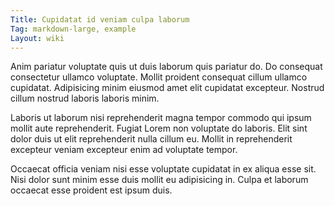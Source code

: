 ```yaml
---
Title: Cupidatat id veniam culpa laborum
Tag: markdown-large, example
Layout: wiki
---
```

Anim pariatur voluptate quis ut duis laborum quis pariatur do. Do consequat consectetur ullamco voluptate. Mollit proident consequat cillum ullamco cupidatat. Adipisicing minim eiusmod amet elit cupidatat excepteur. Nostrud cillum nostrud laboris laboris minim.

Laboris ut laborum nisi reprehenderit magna tempor commodo qui ipsum mollit aute reprehenderit. Fugiat Lorem non voluptate do laboris. Elit sint dolor duis ut elit reprehenderit nulla cillum eu. Mollit in reprehenderit excepteur veniam excepteur enim ad voluptate tempor.

Occaecat officia veniam nisi esse voluptate cupidatat in ex aliqua esse sit. Nisi dolor sunt minim esse duis mollit eu adipisicing in. Culpa et laborum occaecat esse proident est ipsum duis.